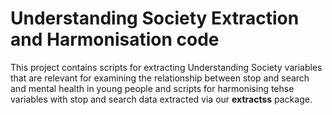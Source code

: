 # Understanding Society Extraction and Harmonisation code

This project contains scripts for extracting Understanding Society variables that are relevant for examining the relationship between stop and search and mental health in young people and scripts for harmonising tehse variables with stop and search data extracted via our **extractss** package.
